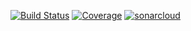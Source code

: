 [![Build Status](https://travis-ci.org/hWorblehat/jraph.svg?branch=master)](https://travis-ci.org/hWorblehat/jraph)
[![Coverage](https://codecov.io/gh/hWorblehat/jraph/branch/master/graph/badge.svg)](https://codecov.io/gh/hWorblehat/jraph)
[![sonarcloud](https://sonarcloud.io/api/project_badges/measure?project=hWorblehat_jraph&metric=alert_status)](https://sonarcloud.io/dashboard?id=hWorblehat_jraph)